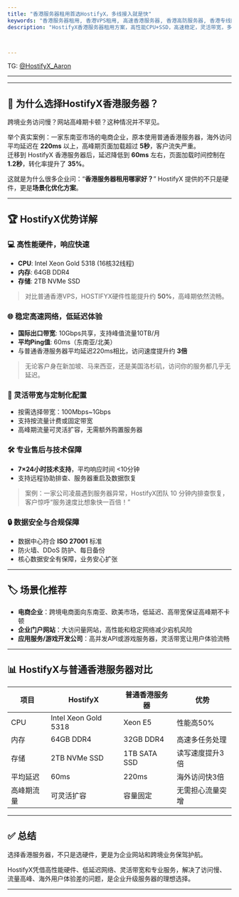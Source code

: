 ```yaml
---
title: "香港服务器租用首选HostifyX，多线接入就是快"
keywords: "香港服务器租用, 香港VPS租用, 高速香港服务器, 香港高防服务器, 香港专线网络"
description: "HostifyX香港服务器租用方案，高性能CPU+SSD，高速稳定，灵活带宽，多场景助力跨境业务与网站优化。"



---
```

TG: [@HostifyX_Aaron](https://t.me/HostifyX_Aaron)


---


---

## 🌟 为什么选择HostifyX香港服务器？

跨境业务访问慢？网站高峰期卡顿？这种情况并不罕见。  

举个真实案例：一家东南亚市场的电商企业，原本使用普通香港服务器，海外访问平均延迟在 **220ms** 以上，高峰期页面加载超过 **5秒**，客户流失严重。  
迁移到 HostifyX 香港服务器后，延迟降低到 **60ms** 左右，页面加载时间控制在 **1.2秒**，转化率提升了 **35%**。  

这就是为什么很多企业问：“**香港服务器租用哪家好？**” HostifyX 提供的不只是硬件，更是**场景化优化方案**。

---

## 🏆 HostifyX优势详解

### 💻 高性能硬件，响应快速
- **CPU**: Intel Xeon Gold 5318 (16核32线程)  
- **内存**: 64GB DDR4  
- **存储**: 2TB NVMe SSD  

> 对比普通香港VPS，HOSTIFYX硬件性能提升约 **50%**，高峰期依然流畅。

### 🌐 稳定高速网络，低延迟体验
- **国际出口带宽**: 10Gbps共享，支持峰值流量10TB/月  
- **平均Ping值**: 60ms（东南亚/北美）  
- 与普通香港服务器平均延迟220ms相比，访问速度提升约 **3倍**

> 无论客户身在新加坡、马来西亚，还是美国洛杉矶，访问你的服务都几乎无延迟。

### 🔧 灵活带宽与定制化配置
- 按需选择带宽：100Mbps~1Gbps  
- 支持按流量计费或固定带宽  
- 高峰期流量可灵活扩容，无需额外购置服务器  

### 🛠 专业售后与技术保障
- **7×24小时技术支持**，平均响应时间 <10分钟  
- 支持远程协助排查、服务器重启及数据恢复  

> 案例：一家公司凌晨遇到服务器异常，HostifyX团队 10 分钟内排查恢复，客户惊呼“服务速度比想象快一百倍！”

### 🔒 数据安全与合规保障
- 数据中心符合 **ISO 27001** 标准  
- 防火墙、DDoS 防护、每日备份  
- 核心数据安全有保障，业务安心扩张

---

## 🏷 场景化推荐

- **电商企业**：跨境电商面向东南亚、欧美市场，低延迟、高带宽保证高峰期不卡顿  
- **企业门户网站**：大访问量网站，高性能和稳定网络减少宕机风险  
- **应用服务/游戏开发公司**：高并发API或游戏服务器，灵活带宽让用户体验流畅

---

## 📊 HostifyX与普通香港服务器对比

| 项目 | HostifyX | 普通香港服务器 | 优势 |
|------|-----------|----------------|------|
| CPU | Intel Xeon Gold 5318 | Xeon E5 | 性能高50% |
| 内存 | 64GB DDR4 | 32GB DDR4 | 高速多任务处理 |
| 存储 | 2TB NVMe SSD | 1TB SATA SSD | 读写速度提升3倍 |
| 平均延迟 | 60ms | 220ms | 海外访问快3倍 |
| 高峰期流量 | 可灵活扩容 | 容量固定 | 无需担心流量突增 |

---

## ✅ 总结

选择香港服务器，不只是选硬件，更是为企业网站和跨境业务保驾护航。  

HostifyX凭借高性能硬件、低延迟网络、灵活带宽和专业服务，解决了访问慢、流量高峰、海外用户体验差的问题，是企业升级服务器的理想选择。  

---




